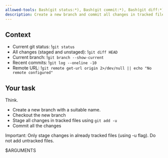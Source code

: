 ```yaml
---
allowed-tools: Bash(git status:*), Bash(git commit:*), Bash(git diff:*), Bash(git log:*), Bash(git branch:*), Bash(git checkout:*), Bash(git add:*)
description: Create a new branch and commit all changes in tracked files
---
```


## Context

- Current git status: !`git status`
- All changes (staged and unstaged): !`git diff HEAD`
- Current branch: !`git branch --show-current`
- Recent commits: !`git log --oneline -10`
- Remote URL: !`git remote get-url origin 2>/dev/null || echo "No remote configured"`

## Your task
Think.
* Create a new branch with a suitable name.
* Checkout the new branch
* Stage all changes in tracked files using `git add -u`
* Commit all the changes

Important: Only stage changes in already tracked files (using -u flag). Do not add untracked files.

$ARGUMENTS